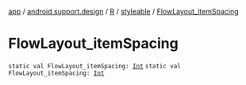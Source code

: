 [app](../../../index.md) / [android.support.design](../../index.md) / [R](../index.md) / [styleable](index.md) / [FlowLayout_itemSpacing](./-flow-layout_item-spacing.md)

# FlowLayout_itemSpacing

`static val FlowLayout_itemSpacing: `[`Int`](https://kotlinlang.org/api/latest/jvm/stdlib/kotlin/-int/index.html)
`static val FlowLayout_itemSpacing: `[`Int`](https://kotlinlang.org/api/latest/jvm/stdlib/kotlin/-int/index.html)